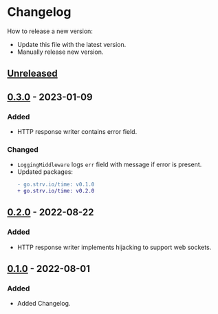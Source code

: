 # Changelog
How to release a new version:
- Update this file with the latest version.
- Manually release new version.

## [Unreleased]

## [0.3.0] - 2023-01-09
### Added
- HTTP response writer contains error field.

### Changed
- `LoggingMiddleware` logs `err` field with message if error is present.
- Updated packages:
  ```diff
  - go.strv.io/time: v0.1.0
  + go.strv.io/time: v0.2.0
  ```

## [0.2.0] - 2022-08-22
### Added
- HTTP response writer implements hijacking to support web sockets.

## [0.1.0] - 2022-08-01
### Added
- Added Changelog.

[Unreleased]: https://github.com/strvcom/strv-backend-go-net/compare/v0.3.0...HEAD
[0.3.0]: https://github.com/strvcom/strv-backend-go-net/releases/tag/v0.3.0
[0.2.0]: https://github.com/strvcom/strv-backend-go-net/releases/tag/v0.2.0
[0.1.0]: https://github.com/strvcom/strv-backend-go-net/releases/tag/v0.1.0
